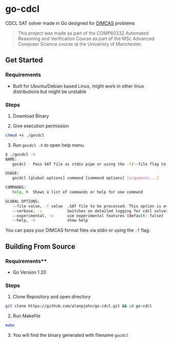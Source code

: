 # go-cdcl
    
CDCL SAT solver made in Go designed for [DIMCAS](http://logic.pdmi.ras.ru/~basolver/dimacs.html) problems

> This project was made as part of the COMP60332 Automated Reasoning and Verification Course as part of the MSc Advanced Computer Science course at the Univeristy of Manchester.

## Get Started


### Requirements

- Built for Ubuntu/Debian based Linux, might work in other linux distributions but might be unstable

### Steps

1. Download Binary

2. Give execution permission
```bash
chmod +x ./gocdcl
```
3. Run `gocdcl -h` to open help menu
```bash
$ ./gocdcl -h
NAME:
   gocdcl - Pass SAT file as stdin pipe or using the -f/--file flag to run SAT solver

USAGE:
   gocdcl [global options] command [command options] [arguments...]

COMMANDS:
   help, h  Shows a list of commands or help for one command

GLOBAL OPTIONS:
   --file value, -f value  .SAT file to be processed. This option is overridden if input provided by stdin pipe
   --verbose, -v           Switches on detailed logging for cdcl solver (default: false)
   --experimental, -e      use experimental features (default: false)
   --help, -h              show help
```

You can pass your DIMCAS format files via stdin or using the `-f` flag.

## Building From Source

### Requirements**

- Go Version 1.20

### Steps

1. Clone Repository and open directory
```bash
git clone https://github.com/alanpjohn/go-cdcl.git && cd go-cdcl
```

2. Run Makefile
```bash
make
```

3. You will find the binary generated with filename `gocdcl`
